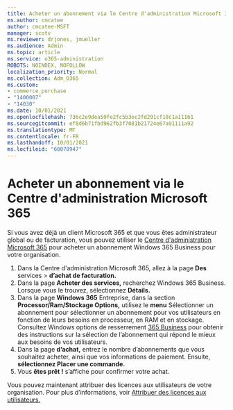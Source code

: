 ```yaml
---
title: Acheter un abonnement via le Centre d'administration Microsoft 365
ms.author: cmcatee
author: cmcatee-MSFT
manager: scotv
ms.reviewer: drjones, jmueller
ms.audience: Admin
ms.topic: article
ms.service: o365-administration
ROBOTS: NOINDEX, NOFOLLOW
localization_priority: Normal
ms.collection: Adm_O365
ms.custom:
- commerce_purchase
- "1400007"
- "14030"
ms.date: 10/01/2021
ms.openlocfilehash: 736c2e9dea59fe2fc5b3ec2fd291cf10c1a11161
ms.sourcegitcommit: ef8d6b71fbd962fb3f7081b21724e67a91111a92
ms.translationtype: MT
ms.contentlocale: fr-FR
ms.lasthandoff: 10/01/2021
ms.locfileid: "60078947"
---
```

# <a name="buy-a-subscription-through-the-microsoft-365-admin-center"></a>Acheter un abonnement via le Centre d'administration Microsoft 365

Si vous avez déjà un client Microsoft 365 et que vous êtes administrateur global ou de facturation, vous pouvez utiliser le [Centre d'administration Microsoft 365](https://go.microsoft.com/fwlink/p/?linkid=2024339) pour acheter un abonnement Windows 365 Business pour votre organisation.

1. Dans la Centre d'administration Microsoft 365, allez à la page **Des** services  >  **d’achat de facturation.**
2. Dans la page **Acheter des services,** recherchez Windows 365 Business. Lorsque vous le trouvez, sélectionnez **Détails.**
3. Dans la page **Windows 365** Entreprise, dans la section **Processor/Ram/Stockage Options,** utilisez le **menu** Sélectionner un abonnement pour sélectionner un abonnement pour vos utilisateurs en fonction de leurs besoins en processeur, en RAM et en stockage. Consultez Windows options de resserrement [365 Business](https://docs.microsoft.com/microsoft-365/admin/setup/windows-365-business-sizing) pour obtenir des instructions sur la sélection de l’abonnement qui répond le mieux aux besoins de vos utilisateurs.
4. Dans la page **d’achat,** entrez le nombre d’abonnements que vous souhaitez acheter, ainsi que vos informations de paiement. Ensuite, **sélectionnez Placer une commande.**
5. Vous **êtes prêt !** s’affiche pour confirmer votre achat.

Vous pouvez maintenant attribuer des licences aux utilisateurs de votre organisation. Pour plus d’informations, voir [Attribuer des licences aux utilisateurs.](https://docs.microsoft.com/microsoft-365/admin/setup/get-started-windows-365-business#assign-licenses-to-users)
